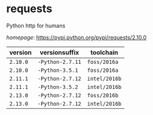 # requests

Python http for humans

*homepage*: <https://pypi.python.org/pypi/requests/2.10.0>

version | versionsuffix | toolchain
--------|---------------|----------
``2.10.0`` | ``-Python-2.7.11`` | ``foss/2016a``
``2.10.0`` | ``-Python-3.5.1`` | ``foss/2016a``
``2.11.1`` | ``-Python-2.7.12`` | ``intel/2016b``
``2.11.1`` | ``-Python-3.5.2`` | ``intel/2016b``
``2.13.0`` | ``-Python-2.7.12`` | ``foss/2016b``
``2.13.0`` | ``-Python-2.7.12`` | ``intel/2016b``
